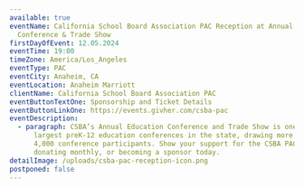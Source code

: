 ```yaml
---
available: true
eventName: California School Board Association PAC Reception at Annual Education
  Conference & Trade Show
firstDayOfEvent: 12.05.2024
eventTime: 19:00
timeZone: America/Los_Angeles
eventType: PAC
eventCity: Anaheim, CA
eventLocation: Anaheim Marriott
clientName: California School Board Association PAC
eventButtonTextOne: Sponsorship and Ticket Details
eventButtonLinkOne: https://events.givher.com/csba-pac
eventDescription:
  - paragraph: CSBA’s Annual Education Conference and Trade Show is one of the
      largest preK-12 education conferences in the state, drawing more than
      4,000 conference participants. Show your support for the CSBA PAC by
      donating monthly, or becoming a sponsor today.
detailImage: /uploads/csba-pac-reception-icon.png
postponed: false
---
```

